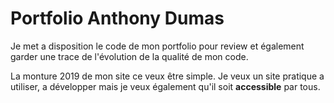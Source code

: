 # Portfolio Anthony Dumas

Je met a disposition le code de mon portfolio pour review et également garder une trace de l'évolution de la qualité de mon code.

La monture 2019 de mon site ce veux être simple. Je veux un site pratique a utiliser, a développer mais je veux également qu'il soit **accessible** par tous.